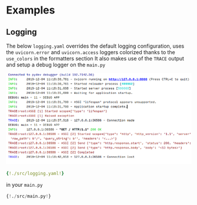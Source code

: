 # Examples

## Logging

The below `logging.yaml` overrides the default logging configuration, uses the `uvicorn.error` and `uvicorn.access` loggers colorized thanks to the `use_colors` in the formatters section
It also makes use of the `TRACE` output and setup a debug logger on the `main.py`

![logging](./src/logging_example.png)

```yaml
{!./src/logging.yaml!}
```

in your `main.py`

```python
{!./src/main.py!}
```
